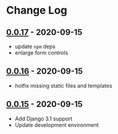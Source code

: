 # Change Log

## [0.0.17](https://github.com/dldevinc/paper-admin/tree/v0.0.17) - 2020-09-15
- update `npm` deps
- enlarge form controls

## [0.0.16](https://github.com/dldevinc/paper-admin/tree/v0.0.16) - 2020-09-15
- hotfix missing static files and templates

## [0.0.15](https://github.com/dldevinc/paper-admin/tree/v0.0.15) - 2020-09-15
- Add Django 3.1 support
- Update development environment
